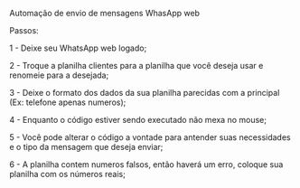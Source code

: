 Automação de envio de mensagens WhasApp web

Passos:

1 - Deixe seu WhatsApp web logado; 

2 - Troque a planilha clientes para a planilha que você deseja usar e renomeie para a desejada;

3 - Deixe o formato dos dados da sua planilha parecidas com a principal (Ex: telefone apenas numeros);

4 - Enquanto o código estiver sendo executado não mexa no mouse;

5 - Você pode alterar o código a vontade para antender suas necessidades e o tipo da mensagem que deseja enviar; 

6 - A planilha contem numeros falsos, então haverá um erro, coloque sua planilha com os números reais;
